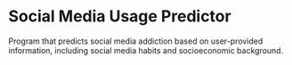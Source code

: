 # Social Media Usage Predictor

Program that predicts social media addiction based on user-provided information, including social media habits and socioeconomic background.
